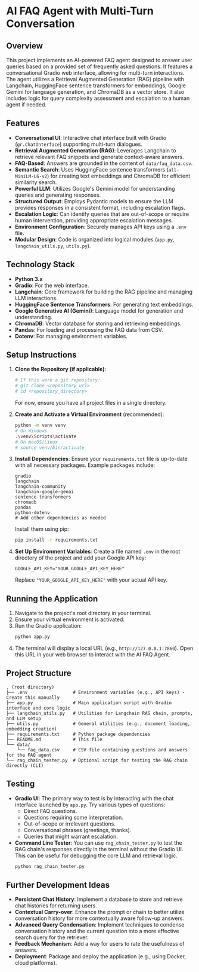 # AI FAQ Agent with Multi-Turn Conversation

## Overview

This project implements an AI-powered FAQ agent designed to answer user queries based on a provided set of frequently asked questions. It features a conversational Gradio web interface, allowing for multi-turn interactions. The agent utilizes a Retrieval Augmented Generation (RAG) pipeline with Langchain, HuggingFace sentence transformers for embeddings, Google Gemini for language generation, and ChromaDB as a vector store. It also includes logic for query complexity assessment and escalation to a human agent if needed.

## Features

*   **Conversational UI**: Interactive chat interface built with Gradio (`gr.ChatInterface`) supporting multi-turn dialogues.
*   **Retrieval Augmented Generation (RAG)**: Leverages Langchain to retrieve relevant FAQ snippets and generate context-aware answers.
*   **FAQ-Based**: Answers are grounded in the content of `data/faq_data.csv`.
*   **Semantic Search**: Uses HuggingFace sentence transformers (`all-MiniLM-L6-v2`) for creating text embeddings and ChromaDB for efficient similarity search.
*   **Powerful LLM**: Utilizes Google's Gemini model for understanding queries and generating responses.
*   **Structured Output**: Employs Pydantic models to ensure the LLM provides responses in a consistent format, including escalation flags.
*   **Escalation Logic**: Can identify queries that are out-of-scope or require human intervention, providing appropriate escalation messages.
*   **Environment Configuration**: Securely manages API keys using a `.env` file.
*   **Modular Design**: Code is organized into logical modules (`app.py`, `langchain_utils.py`, `utils.py`).

## Technology Stack

*   **Python 3.x**
*   **Gradio**: For the web interface.
*   **Langchain**: Core framework for building the RAG pipeline and managing LLM interactions.
*   **HuggingFace Sentence Transformers**: For generating text embeddings.
*   **Google Generative AI (Gemini)**: Language model for generation and understanding.
*   **ChromaDB**: Vector database for storing and retrieving embeddings.
*   **Pandas**: For loading and processing the FAQ data from CSV.
*   **Dotenv**: For managing environment variables.

## Setup Instructions

1.  **Clone the Repository (if applicable)**:
    ```bash
    # If this were a git repository:
    # git clone <repository_url>
    # cd <repository_directory>
    ```
    For now, ensure you have all project files in a single directory.

2.  **Create and Activate a Virtual Environment** (recommended):
    ```bash
    python -m venv venv
    # On Windows
    .\venv\Scripts\activate
    # On macOS/Linux
    # source venv/bin/activate
    ```

3.  **Install Dependencies**:
    Ensure your `requirements.txt` file is up-to-date with all necessary packages. Example packages include:
    ```
    gradio
    langchain
    langchain-community
    langchain-google-genai
    sentence-transformers
    chromadb
    pandas
    python-dotenv
    # Add other dependencies as needed
    ```
    Install them using pip:
    ```bash
    pip install -r requirements.txt
    ```

4.  **Set Up Environment Variables**:
    Create a file named `.env` in the root directory of the project and add your Google API key:
    ```env
    GOOGLE_API_KEY="YOUR_GOOGLE_API_KEY_HERE"
    ```
    Replace `"YOUR_GOOGLE_API_KEY_HERE"` with your actual API key.

## Running the Application

1.  Navigate to the project's root directory in your terminal.
2.  Ensure your virtual environment is activated.
3.  Run the Gradio application:
    ```bash
    python app.py
    ```
4.  The terminal will display a local URL (e.g., `http://127.0.0.1:7860`). Open this URL in your web browser to interact with the AI FAQ Agent.

## Project Structure

```
. (root directory)
├── .env                 # Environment variables (e.g., API keys) - Create this manually
├── app.py               # Main application script with Gradio interface and core logic
├── langchain_utils.py   # Utilities for Langchain RAG chain, prompts, and LLM setup
├── utils.py             # General utilities (e.g., document loading, embedding creation)
├── requirements.txt     # Python package dependencies
├── README.md            # This file
└── data/
    └── faq_data.csv     # CSV file containing questions and answers for the FAQ agent
└── rag_chain_tester.py  # Optional script for testing the RAG chain directly (CLI)
```

## Testing

*   **Gradio UI**: The primary way to test is by interacting with the chat interface launched by `app.py`. Try various types of questions:
    *   Direct FAQ questions.
    *   Questions requiring some interpretation.
    *   Out-of-scope or irrelevant questions.
    *   Conversational phrases (greetings, thanks).
    *   Queries that might warrant escalation.
*   **Command Line Tester**: You can use `rag_chain_tester.py` to test the RAG chain's responses directly in the terminal without the Gradio UI. This can be useful for debugging the core LLM and retrieval logic.
    ```bash
    python rag_chain_tester.py
    ```

## Further Development Ideas

*   **Persistent Chat History**: Implement a database to store and retrieve chat histories for returning users.
*   **Contextual Carry-over**: Enhance the prompt or chain to better utilize conversation history for more contextually aware follow-up answers.
*   **Advanced Query Condensation**: Implement techniques to condense conversation history and the current question into a more effective search query for the retriever.
*   **Feedback Mechanism**: Add a way for users to rate the usefulness of answers.
*   **Deployment**: Package and deploy the application (e.g., using Docker, cloud platforms).
